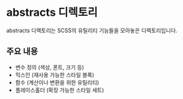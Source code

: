 # abstracts 디렉토리

abstracts 디렉토리는 SCSS의 유틸리티 기능들을 모아놓은 디렉토리입니다.

## 주요 내용
- 변수 정의 (색상, 폰트, 크기 등)
- 믹스인 (재사용 가능한 스타일 블록)
- 함수 (계산이나 변환을 위한 유틸리티)
- 플레이스홀더 (확장 가능한 스타일 세트)